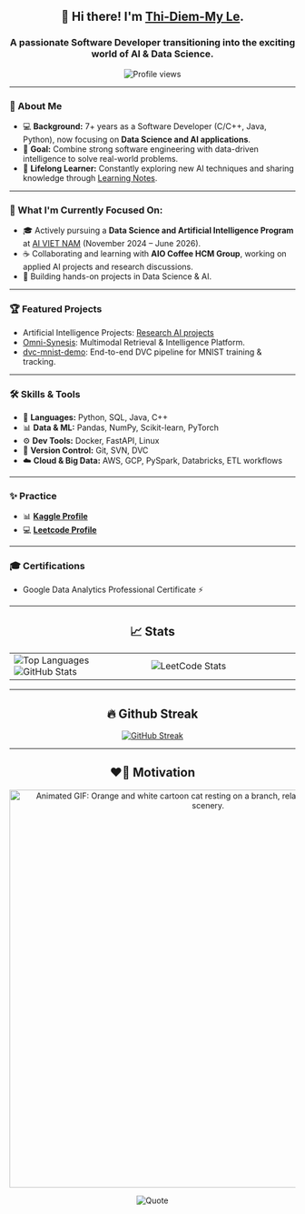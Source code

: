 <h2 align="center">👋 Hi there! I'm <b><a href="https://beacons.ai/elizabethmyn">Thi-Diem-My Le</a></b>.</h2>

<h3 align="center">
  A passionate Software Developer transitioning into the exciting world of <b>AI & Data Science</b>.
</h3>

<p align="center">
  <img src="https://komarev.com/ghpvc/?username=mylethidiem&label=Profile%20views&color=0e75b6&style=flat" alt="Profile views" />
</p>

---

### 🌟 About Me
- 💻 **Background:** 7+ years as a Software Developer (C/C++, Java, Python), now focusing on **Data Science and AI applications**.
- 🚀 **Goal:** Combine strong software engineering with data-driven intelligence to solve real-world problems.
- 🌱 **Lifelong Learner:** Constantly exploring new AI techniques and sharing knowledge through [Learning Notes](https://concrete-tray-472.notion.site/Learning-notes-15c0730a96738028bf16e05afd34bd0c?pvs=74).  

---

### 🔄 What I'm Currently Focused On:
- 🎓 Actively pursuing a **Data Science and Artificial Intelligence Program** at [AI VIET NAM](https://aivietnam.edu.vn) (November 2024 – June 2026).
- ☕ Collaborating and learning with **AIO Coffee HCM Group**, working on applied AI projects and research discussions.  
- 🧠 Building hands-on projects in Data Science & AI.
---

### 🏆 Featured Projects
- Artificial Intelligence Projects: [Research AI projects](https://github.com/mylethidiem/AIVN_projects)
- [Omni-Synesis](https://github.com/mylethidiem/Omni-Synesis): Multimodal Retrieval & Intelligence Platform.
- [dvc-mnist-demo](https://github.com/mylethidiem/dvc-mnist-demo): End-to-end DVC pipeline for MNIST training & tracking.
<!-- - **Predicting Customer Churn**: Built a machine learning model to predict customer churn using Python, Pandas, and Scikit-learn. [GitHub](link)
- **ETL Pipeline for E-commerce Data**: Designed and implemented a robust ETL pipeline using Apache Spark. [GitHub](link)
- **Dashboard for Health Metrics**: Created an interactive dashboard using Power BI to analyze hospital data. [GitHub](link) -->

---

### 🛠️ Skills & Tools
- 🐍 **Languages:** Python, SQL, Java, C++  
- 📊 **Data & ML:** Pandas, NumPy, Scikit-learn, PyTorch  
- ⚙️ **Dev Tools:** Docker, FastAPI, Linux  
- 🔄 **Version Control:** Git, SVN, DVC  
- ☁️ **Cloud & Big Data:** AWS, GCP, PySpark, Databricks, ETL workflows  

<!-- - **Big Data Technologies**: Apache Spark, Hadoop
- **Data Visualization**: Power BI, Tableau, Matplotlib -->

---
### ✨ Practice
- 📊 **[Kaggle Profile](https://www.kaggle.com/banhmuy)**
- 💻 **[Leetcode Profile](https://leetcode.com/lethidiemmy961996)**
  <!-- - 🤖 **[DeepML Profile](https://www.deep-ml.com/profile/mzOHLfAKLVauQjHcZOdJxLdgiTS2)** -->

---

### 🎓 Certifications
- Google Data Analytics Professional Certificate ⚡
<!--
- **Google Data Analytics Professional Certificate**
- **AWS Certified Data Engineer - Associate**  -->

---

<div align="center">
<h2>📈 Stats</h2>
<table>
  <tr>
    <td width="48%">
      <img align="center" src="https://github-readme-stats.vercel.app/api/top-langs?username=mylethidiem&show_icons=true&locale=en&layout=compact&theme=flag-india&hide_border=true" alt="Top Languages" />
      <img src="https://github-readme-stats.vercel.app/api?username=mylethidiem&show_icons=true&locale=en&theme=flag-india&hide_border=true" alt="GitHub Stats" />
    </td>
    <td width="52%">
      <img src="https://leetcard.jacoblin.cool/lethidiemmy961996?theme=wtf&font=Lekton&ext=activity" alt="LeetCode Stats" />
    </td>
  </tr>
</table>

</div>

---

<div align="center">
<h2>🔥 Github Streak</h2>
  
[![GitHub Streak](https://streak-stats.demolab.com/?user=mylethidiem)](https://streak-stats.demolab.com/?user=mylethidiem)

</div>

---

<div align="center">
<h2>❤️‍🔥 Motivation</h2>
<img src="Sleepy cat animation.gif"  alt="Animated GIF: Orange and white cartoon cat resting on a branch, relaxing in sunny, lush green scenery." width="700">

![Quote](https://github-readme-quotes-bay.vercel.app/quote?quotesUrl=https://github.com/mylethidiem/mylethidiem/blob/main/quotes.json&theme=flag-india&animation=default&layout=default&font=Redressed&bgColor=white&fontColor=red&borderColor=orange)

</div>
